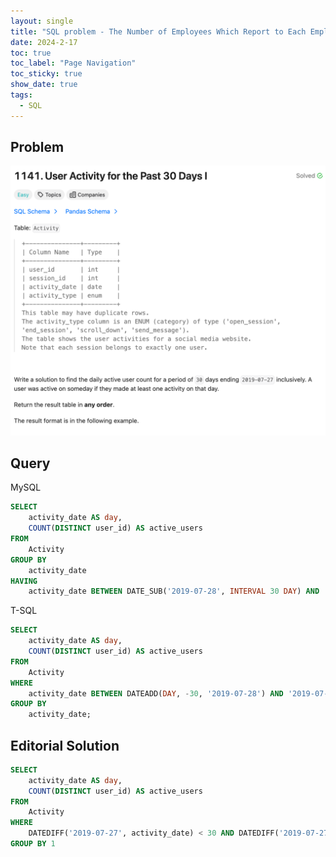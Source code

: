 ```yaml
---
layout: single
title: "SQL problem - The Number of Employees Which Report to Each Employee"
date: 2024-2-17
toc: true
toc_label: "Page Navigation"
toc_sticky: true
show_date: true
tags:
  - SQL
---
```


## Problem

[![problem-1141](/assets/images/2024-02-17_15-02-11-problem-1141.png)](/assets/images/2024-02-17_15-02-11-problem-1141.png)

## Query

MySQL

```sql
SELECT
    activity_date AS day,
    COUNT(DISTINCT user_id) AS active_users
FROM
    Activity
GROUP BY
    activity_date
HAVING
    activity_date BETWEEN DATE_SUB('2019-07-28', INTERVAL 30 DAY) AND '2019-07-27';
```

T-SQL

```sql
SELECT
    activity_date AS day,
    COUNT(DISTINCT user_id) AS active_users
FROM
    Activity
WHERE
    activity_date BETWEEN DATEADD(DAY, -30, '2019-07-28') AND '2019-07-27'
GROUP BY
    activity_date;
```

## Editorial Solution

```sql
SELECT 
    activity_date AS day, 
    COUNT(DISTINCT user_id) AS active_users
FROM 
    Activity
WHERE 
    DATEDIFF('2019-07-27', activity_date) < 30 AND DATEDIFF('2019-07-27', activity_date)>=0
GROUP BY 1
```
